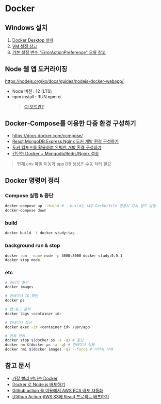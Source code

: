 # Docker

## Windows 설치

1. [Docker Desktop 설치](https://www.docker.com/products/docker-desktop)
1. [VM 설정 참고](https://docs.docker.com/docker-for-windows/troubleshoot/#virtualization)
1. [기본 설정 변수 "ErrorActionPreference" 오류 참고](
https://blog.gaerae.com/2019/04/docker-for-windows-troubleshooting.html#6)

## Node 웹 앱 도커라이징

https://nodejs.org/ko/docs/guides/nodejs-docker-webapp/

* Node 버전 : 12 (LTS)
* npm install : RUN npm ci
  > [CI 모드란?](https://blog.npmjs.org/post/171556855892/introducing-npm-ci-for-faster-more-reliable)

## Docker-Compose를 이용한 다중 환경 구성하기

* https://docs.docker.com/compose/
* [React,MongoDB,Express,Nginx 도커 개발 환경 구성하기](https://javaexpert.tistory.com/1013)
* [도커 컴포즈를 활용하여 완벽한 개발 환경 구성하기](https://www.44bits.io/ko/post/almost-perfect-development-environment-with-docker-and-docker-compose)
* [간단한 Docker + Mongodb/Redis/Nginx 설정](https://gompro.postype.com/post/1735800)

> 현재.env 파일 이동과 app DB 생성은 수동 처리 필요


## Docker 명령어 정리

### Compose 실행 & 중단
```bash
docker-compose up --build # --build는 내부 Dockerfile 변경시 다시 빌드 실행
docker-compose down
```

### build
```bash
docker build -t docker-study:tag .
```

### background run & stop
```bash
docker run --name node -p 3000:3000 docker-study:0.0.1
docker stop node
```

### etc
``` bash
# 이미지 확인
docker images 

# 컨테이너 ID 확인
docker ps

# 앱 로그 출력
docker logs <container id>

# 컨테이너 접근
docker exec -it <container id> /usr/app

# 전체 관리
docker stop $(docker ps -a -q) # 중단
docker rm $(docker ps -a -q) # 컨테이너 삭제
docker rmi $(docker images -q) --force # 이미지 삭제
```

## 참고 문서

* [가장 빨리 만나는 Docker](http://pyrasis.com/docker.html)
* [Docker 로 Node.js 배포하기](https://seokjun.kim/docker-nginx-node/)
* [Github action 을 이용해서 AWS ECS 배포 자동화](https://velog.io/@q00/Github-action-aws-ecs-Github-CICD-55k38sf8ik)
* [[Github Action]AWS S3에 React 프로젝트 배포하기](https://velog.io/@loakick/Github-Action-AWS-S3%EC%97%90-React-%ED%94%84%EB%A1%9C%EC%A0%9D%ED%8A%B8-%EB%B0%B0%ED%8F%AC%ED%95%98%EA%B8%B0)
